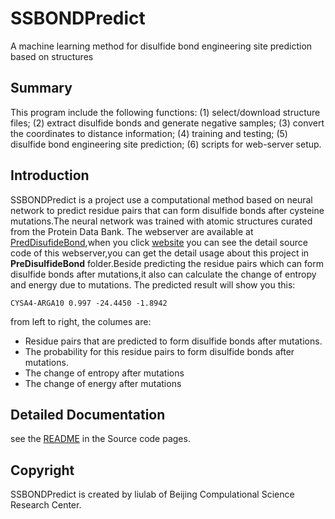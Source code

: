 # SSBONDPredict
A machine learning method for disulfide bond engineering site prediction based on structures

## Summary
This program include the following functions: 
(1) select/download structure files; 
(2) extract disulfide bonds and generate negative samples; 
(3) convert the coordinates to distance information; 
(4) training and testing; 
(5) disulfide bond engineering site prediction; 
(6) scripts for web-server setup.

## Introduction
SSBONDPredict is a project use a computational method based on neural network to predict residue pairs that can form disulfide bonds after cysteine mutations.The neural network was trained with atomic structures curated from the Protein Data Bank. The webserver are available at [PredDisufideBond](http://liulab.csrc.ac.cn:10003/index),when you click [website](https://github.com/gao666999/SSBONDwebsite) you can see the detail source code of this webserver,you can get the detail usage about this project in **PreDisulfideBond** folder.Beside predicting the residue pairs which can form disulfide bonds after mutations,it also can calculate the change of entropy and energy due to mutations.
The predicted result will show you this:

```CYSA4-ARGA10 0.997 -24.4450 -1.8942```

from left to right, the columes are:
* Residue pairs that are predicted to form disulfide bonds after mutations.
* The probability for this residue pairs to form disulfide bonds after mutations.
* The change of entropy after mutations
* The change of energy after mutations

## Detailed Documentation
see the [README](https://github.com/LiuLab-CSRC/SSBONDPredict/tree/master/PreDisulfideBond) in the Source code pages.

## 

## Copyright
SSBONDPredict is created by liulab of Beijing Compulational Science Research Center.
